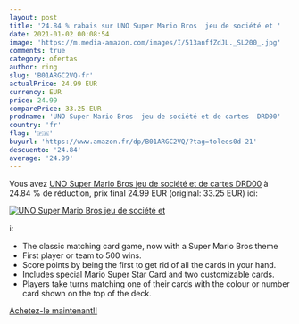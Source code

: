 ```yaml
---
layout: post
title: '24.84 % rabais sur UNO Super Mario Bros  jeu de société et '
date: 2021-01-02 00:08:54
image: 'https://m.media-amazon.com/images/I/513anffZdJL._SL200_.jpg'
comments: true
category: ofertas
author: ring
slug: 'B01ARGC2VQ-fr'
actualPrice: 24.99 EUR
currency: EUR
price: 24.99
comparePrice: 33.25 EUR
prodname: 'UNO Super Mario Bros  jeu de société et de cartes  DRD00'
country: 'fr'
flag: '🇫🇷'
buyurl: 'https://www.amazon.fr/dp/B01ARGC2VQ/?tag=tolees0d-21'
descuento: '24.84'
average: '24.99'
---
```


Vous avez [UNO Super Mario Bros  jeu de société et de cartes  DRD00](https://www.amazon.fr/dp/B01ARGC2VQ/?tag=tolees0d-21)  à  24.84 % de réduction, prix final  24.99 EUR (original: 33.25 EUR) ici:

[![UNO Super Mario Bros  jeu de société et ](https://m.media-amazon.com/images/I/513anffZdJL._SL200_.jpg)](https://www.amazon.fr/dp/B01ARGC2VQ/?tag=tolees0d-21)

ℹ️:

- The classic matching card game, now with a Super Mario Bros theme
- First player or team to 500 wins.
- Score points by being the first to get rid of all the cards in your hand.
- Includes special Mario Super Star Card and two customizable cards.
- Players take turns matching one of their cards with the colour or number card shown on the top of the deck.

[Achetez-le maintenant!!](https://www.amazon.fr/dp/B01ARGC2VQ/?tag=tolees0d-21)
